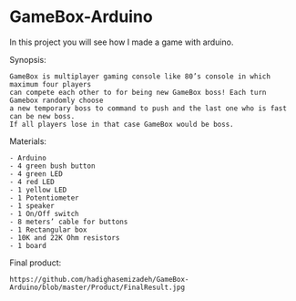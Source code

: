 # GameBox-Arduino

In this project you will see how I made a game with arduino.

Synopsis:

	GameBox is multiplayer gaming console like 80’s console in which maximum four players
	can compete each other to for being new GameBox boss! Each turn Gamebox randomly choose
	a new temporary boss to command to push and the last one who is fast can be new boss. 
	If all players lose in that case GameBox would be boss.

Materials:

	- Arduino
	- 4 green bush button
	- 4 green LED
	- 4 red LED
	- 1 yellow LED
	- 1 Potentiometer
	- 1 speaker
	- 1 On/Off switch
	- 8 meters’ cable for buttons
	- 1 Rectangular box
	- 10K and 22K Ohm resistors
	- 1 board
	
Final product:

	https://github.com/hadighasemizadeh/GameBox-Arduino/blob/master/Product/FinalResult.jpg


